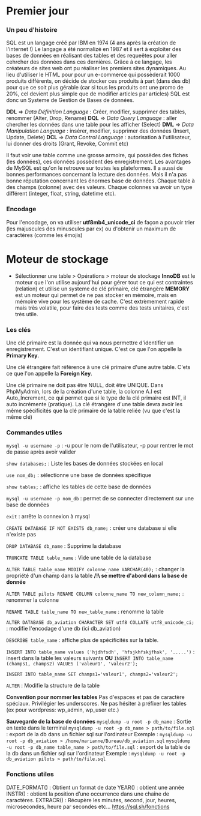 # Premier jour 

### Un peu d'histoire
SQL est un langage créé par IBM en 1974 (4 ans après la création de l'internet !)
Le langage a été normalizé en 1987 et il sert à exploiter des bases de données en réalisant des tables et des requeêtes pour aller cehrcher des données dans ces dernières.
Grâce à ce langage, les créateurs de sites web ont pu réaliser les premiers sites dynamiques. 
Au lieu d'utiliser le HTML pour pour un e-commerce qui possèderait 1000 produits différents, on décide de stocker ces produits à part (dans des db) pour que ce soit plus gérable (car si tous les produits ont une promo de 20%, cel devient plus simple que de modifier articles par articles)
SQL est donc un Systeme de Gestion de Bases de données. 

**DDL** => *Data Définition Language* : Créer, modifier, supprimer des tables, renommer (Alter, Drop, Rename)
**DQL** => *Data Query Language* : aller chercher les données dans une table pour les afficher (Select)
**DML** => *Data Manipulation Language* : insérer, modifier, supprimer des données (Insert, Update, Delete)
**DCL** => *Data Control Language* : autorisation à l'utilisateur, lui donner des droits (Grant, Revoke, Commit etc)

Il faut voir une table comme une grosse armoire, qui possèdes des fiches (les données), ces données possèdent des enregistrement. 
Les avantages de MySQL est qu'on le retrouve sur toutes les plateformes. Il a aussi de bonnes performances concernant la lecture des données. 
Mais il n'a pas bonne réputation concernant les énormes base de données. 
Chaque table à des champs (colonne) avec des valeurs. Chaque colonnes va avoir un type différent (integer, float, string, datetime etc).

### Encodage
Pour l'encodage, on va utiliser **utf8mb4_unicode_ci** de façon a pouvoir trier (les majuscules des minuscules par ex) ou d'obtenir un maximum de caractères (comme les émojis)

# Moteur de stockage
- Sélectionner une table > Opérations > moteur de stockage 
**InnoDB** est le moteur que l'on utilise aujourd'hui pour gérer tout ce qui est contraintes (relation) et utilise un systeme de clé primaire, clé étrangère 
**MEMORY** est un moteur qui permet de ne pas stocker en mémoire, mais en mémoire vive pour les système de cache. C'est extrèmement rapide mais très volatile, pour faire des tests comme des tests unitaires, c'est très utile.

### Les clés
Une clé primaire est la donnée qui va nous permettre d'identifier un enregistrement. C'est un identifiant unique. 
C'est ce que l'on appelle la **Primary Key**.

Une clé étrangère fait référence à une clé primaire d'une autre table.
C'ets ce que l'on appelle la **Foreign Key**.

Une clé primaire ne doit pas être NULL, doit être UNIQUE. 
Dans PhpMyAdmin, lors de la création d'une table, la colonne A.I est Auto_Increment, ce qui permet que si le type de la clé primaire est INT, il auto incrémente (pratique).
La clé étrangère d'une table devra avoir les même spécificités que la clé primaire de la table reliée (vu que c'est la même clé)

### Commandes utiles
`mysql -u username -p` : -u pour le nom de l'utilisateur, -p pour rentrer le mot de passe après avoir valider

`show databases;` : Liste les bases de données stockées en local

`use nom_db;` : sélectionne une base de données spécifique

`show tables;` : affiche les tables de cette base de données

`mysql -u username -p nom_db` : permet de se connecter directement sur une base de données

`exit` : arrête la connexion à mysql 

`CREATE DATABASE IF NOT EXISTS db_name;` : créer une database si elle n'existe pas 

`DROP DATABASE db_name` : Supprime la database

`TRUNCATE TABLE table_name` : Vide une table de la database

`ALTER TABLE table_name MODIFY colonne_name VARCHAR(40);` : changer la propriété d'un champ dans la table
**/!\ se mettre d'abord dans la base de donnée**

`ALTER TABLE pilots RENAME COLUMN colonne_name TO new_column_name;` : renommer la colonne

`RENAME TABLE table_name TO new_table_name` : renomme la table

`ALTER DATABASE db_aviation CHARACTER SET utf8 COLLATE utf8_unicode_ci; ` : modifie l'encodage d'une db (ici db_aviation)

`DESCRIBE table_name` : affiche plus de spécificités sur la table. 

`INSERT INTO table_name values ('hjdhfsdh', 'hfsjkhfskjfhsk', '.....')` : insert dans la table les valeurs suivants
**OU**
`INSERT INTO table_name (champs1, champs2) VALUES ('valeur1', 'valeur2');`

`INSERT INTO table_name SET champs1='valeur1', champs2='valeur2';`

`ALTER` : Modifie la structure de la table

**Convention pour nommer les tables** 
Pas d'espaces et pas de caractère spéciaux. Privilégier les underscores.
Ne pas hésiter à préfixer les tables (ex pour wordpress: wp_admin, wp_user etc.)


**Sauvegarde de la base de données**
`mysqldump -u root -p db_name` : Sortie en texte dans le terminal
`mysqldump -u root -p db_name > path/to/file.sql` : export de la db dans un fichier sql sur l'ordinateur 
Exemple : `mysqldump -u root -p db_aviation > /home/marianne/Bureau/db_aviation.sql`
`mysqldump -u root -p db_name table_name > path/to/file.sql` : export de la table de la db dans un fichier sql sur l'ordinateur
Exemple : `mysqldump -u root -p db_aviation pilots > path/to/file.sql`

### Fonctions utiles 
DATE_FORMAT() : Obtient un format de date
YEAR() : obtient une année
INSTR() :  obtient la position d’une occurrence dans une chaîne de caractères.
EXTRACR() : Récupère les minutes, second, jour, heures, microsecondes, heure par secondes etc...
https://sql.sh/fonctions